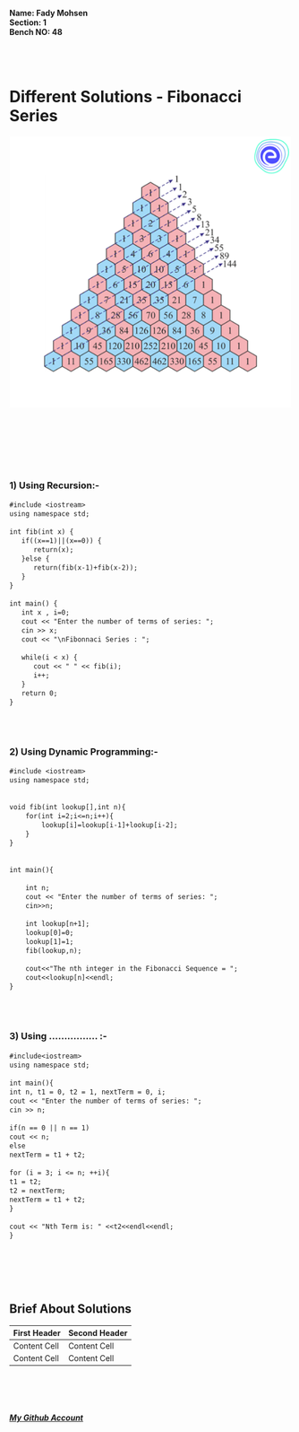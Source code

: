 **Name: Fady Mohsen** <br/>
**Section: 1** <br/>
**Bench NO: 48** <br/>
<br/>
<br/>
<br/>


# Different Solutions - Fibonacci Series
![Fibonacci Series](Fibonacci-series.png) <br/> <br/> <br/> <br/>
<br/>
<br/>
<br/>


### 1) Using Recursion:-
```
#include <iostream>
using namespace std;

int fib(int x) {
   if((x==1)||(x==0)) {
      return(x);
   }else {
      return(fib(x-1)+fib(x-2));
   }
}

int main() {
   int x , i=0;
   cout << "Enter the number of terms of series: ";
   cin >> x;
   cout << "\nFibonnaci Series : ";
   
   while(i < x) {
      cout << " " << fib(i);
      i++;
   }
   return 0;
}
```
<br/>
<br/>



### 2) Using Dynamic Programming:-
```
#include <iostream>
using namespace std;


void fib(int lookup[],int n){
    for(int i=2;i<=n;i++){
        lookup[i]=lookup[i-1]+lookup[i-2];
    }
}


int main(){

    int n;
    cout << "Enter the number of terms of series: ";
    cin>>n;

    int lookup[n+1];
    lookup[0]=0;
    lookup[1]=1;
    fib(lookup,n);

    cout<<"The nth integer in the Fibonacci Sequence = ";
    cout<<lookup[n]<<endl;
}
```
<br/>
<br/>

### 3) Using ................ :-
```
#include<iostream>
using namespace std;

int main(){
int n, t1 = 0, t2 = 1, nextTerm = 0, i;
cout << "Enter the number of terms of series: ";
cin >> n;

if(n == 0 || n == 1)
cout << n;
else
nextTerm = t1 + t2;

for (i = 3; i <= n; ++i){
t1 = t2;
t2 = nextTerm;
nextTerm = t1 + t2;
}

cout << "Nth Term is: " <<t2<<endl<<endl;
}
```
<br/>
<br/>
<br/>
<br/>



## Brief About Solutions
| First Header  | Second Header |
| ------------- | ------------- |
| Content Cell  | Content Cell  |
| Content Cell  | Content Cell  |




<br/>
<br/>
<br/>



#### [*My Github Account*](https://github.com/fadymohsen/fibnacci-series)
